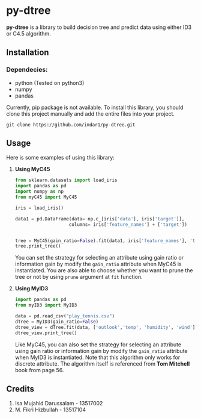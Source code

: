 py-dtree
======
**py-dtree** is a library to build decision tree and predict data using either ID3 or C4.5 algorithm.

Installation
------
### Dependecies:
- python (Tested on python3)
- numpy
- pandas

Currently, pip package is not available. To install this library, you should clone this project manually and add the entire files into your project.
```
git clone https://github.com/imdar1/py-dtree.git
```
Usage
------
Here is some examples of using this library:
1. **Using MyC45**
    ```python
    from sklearn.datasets import load_iris
    import pandas as pd
    import numpy as np
    from myC45 import MyC45

    iris = load_iris()

    data1 = pd.DataFrame(data= np.c_[iris['data'], iris['target']],
                        columns= iris['feature_names'] + ['target'])

    
    tree = MyC45(gain_ratio=False).fit(data1, iris['feature_names'], 'target', prune=False)
    tree.print_tree()
    ```
    You can set the strategy for selecting an attribute using gain ratio or information gain by modify the `gain_ratio` attribute when MyC45 is instantiated. You are also able to choose whether you want to prune the tree or not by using `prune` argument at `fit` function. 
    
2. **Using MyID3**
    ```python
    import pandas as pd
    from myID3 import MyID3

    data = pd.read_csv("play_tennis.csv")
    dTree = MyID3(gain_ratio=False)
    dtree_view = dTree.fit(data, ['outlook','temp', 'humidity', 'wind'], 'play')
    dtree_view.print_tree()
    ```
    Like MyC45, you can also set the strategy for selecting an attribute using gain ratio or information gain by modify the `gain_ratio` attribute when MyID3 is instantiated. Note that this algorithm only works for discrete attribute. The algorithm itself is referenced from **Tom Mitchell** book from page 56.

Credits
------
1. Isa Mujahid Darussalam - 13517002
2. M. Fikri Hizbullah - 13517104